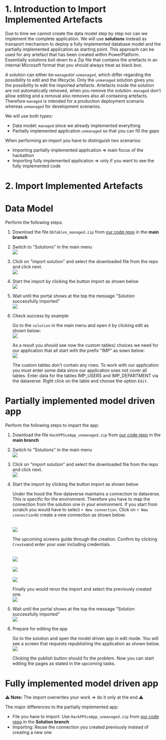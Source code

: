 # 1. Introduction to Import Implemented Artefacts

Due to time we cannot create the data model step by step nor can we implement the complete application. We will use **solutions** instead as transport mechanism to deploy a fully implemented database model and the partially implemented application as starting point. This approach can be used for any artefact that has been created within PowerPlatform.  Essentially solutions boil down to a Zip file that contains the artefacts in an internal Microsoft format that you should always treat as black box.

A solution can either be `managed`or `unmanaged`, which differ regarding the possibility to edit and the lifecycle. Only the `unmanaged` solution gives you the possibility to edit the imported artefacts. Artefacts inside the solution are not automatically removed, when you remove the solution. `managed` don't allow editing and a removal also removes also all containing artefacts. Therefore `managed` is intended for a production deployment scenario whereas `unmanaged` for development scenarios.

We will use both types:
* Data model: `managed` since we already implemented everything
* Partially implemented application `unmanaged` so that you can fill the gaps

When performing an import you have to distinguish two scenarios:
* Importing partially implemented application => main focus of the hackathon
* Importing fully implemented application => only if you want to see the fully implemented code

# 2. Import Implemented Artefacts

# Data Model

Perform the following steps:
1. Download the file `DbTables_managed.zip` from [our code repo](https://github.com/DevOps-Gilde/Hackathon_PP_ModelDrivenApp_CstPages_Code) in the **main branch**

2. Switch to "Solutions" in the main menu
<br><img src="./images/imp_sol_step_start.png" /><br>

3. Click on "import solution" and select the downloaded file from the repo and click next.
<br><img src="./images/imp_sol_step_imp_sol.png" /><br>

4. Start the import by clicking the button import as shown below
<br><img src="./images/imp_sol_step_conf_imp.png" /><br>

5. Wait until the portal shows at the top the message "Solution successfully imported"
<br><img src="./images/imp_sol_step_succ.png" /><br>

6. Check success by example

   Go to the `solution` in the main menu and open it by clicking edit as shown below:
   <br><img src="./images/imp_sol_step_nav_to_tables1.png" /><br>

   As a result you should see now the custom tables/ choices we need for our application that all start with the prefix "IMP" as sown below:
   <br><img src="./images/imp_sol_step_nav_to_tables2.png" /><br>

   The custom tables don't contain any rows. To work with our application you must enter some data since our application soes not cover all tables. Enter data for the tables IMP_USERS and IMP_DEPARTMENT via the dataverse. Right click on the table and choose the option `Edit`.

# Partially implemented model driven app

Perform the following steps to impart the app:
1. Download the file `HackPPSceApp_unmanaged.zip` from [our code repo](https://github.com/DevOps-Gilde/Hackathon_PP_ModelDrivenApp_CstPages_Code) in the **main branch**

2. Switch to "Solutions" in the main menu
<br><img src="./images/imp_sol_step_start.png" /><br>

3. Click on "import solution" and select the downloaded file from the repo and click next.
<br><img src="./images/imp_sol_step_imp_sol.png" /><br>

4. Start the import by clicking the button import as shown below

   Under the hood the flow dataverse maintains a connection to dataverse. This is specific for the environment. Therefore you have to map the connection from the solution  one in your environment. If you start from scratch you would have to select `+ New connection`. Click on `+ New connection`to create a new connection as shown below:

   <br><img src="./images/imp_sol_step_conn_none.png" /><br>

   The upcoming screens guide through the creation. Confirm by clicking `Create`and enter your user including credentials. 

   <br><img src="./images/imp_sol_step_conn_new_cre.png" /><br>
   <br><img src="./images/imp_sol_step_conn_new_signin.png" /><br>
   <br><img src="./images/imp_sol_step_conn_new_result.png" /><br>

   Finally you would rerun the import and select the previously created one.
   <br><img src="./images/imp_sol_step_conn_existing.png" /><br>

5. Wait until the portal shows at the top the message "Solution successfully imported"
<br><img src="./images/imp_sol_step_succ.png" /><br>

6. Prepare for editing the app

   Go to the solution and open the model driven app in edit mode. You will see a screen that requests republishing the application as shown below.
  <br><img src="./images/imp_sol_app_error.png" /><br>
  
   Clicking the publish button should fix the problem. Now you can start editing the pages as stated in the upcoming tasks.

# Fully implemented model driven app

:warning: **Note:** The import overwrites your work => do it only at the end :warning:

The major differences to the partially implemented app:
* File you have to import: Use `HackPPSceApp_unmanaged.zip` from [our code repo](https://github.com/DevOps-Gilde/Hackathon_PP_ModelDrivenApp_CstPages_Code) in the **Solution branch**
* Importing: Reuse the connection you created previously instead of creating a new one
